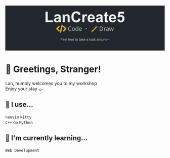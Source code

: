 <p align = "middle"><img src="./banner.png"> </p>

# 👋 Greetings, Stranger!
<p>
Lan, humbly welcomes you to my workshop <br>
Enjoy your stay ت
</p>

## 🧰 I use...
`neovim` `kitty` <br>
`C++` `Go` `Python` 

## 🌱 I'm currently learning...
`Web Development`


